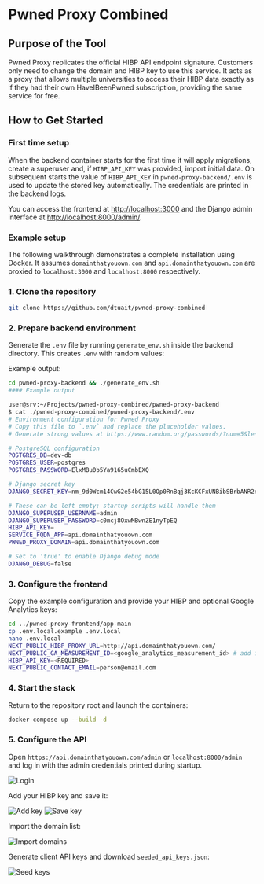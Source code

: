 # Pwned Proxy Combined

## Purpose of the Tool

Pwned Proxy replicates the official HIBP API endpoint signature. Customers only
need to change the domain and HIBP key to use this service. It acts as a proxy
that allows multiple universities to access their HIBP data exactly as if they
had their own HaveIBeenPwned subscription, providing the same service for free.

## How to Get Started

### First time setup

When the backend container starts for the first time it will apply migrations, create a superuser and, if `HIBP_API_KEY`
was provided, import initial data. On subsequent starts the value of `HIBP_API_KEY` in `pwned-proxy-backend/.env` is
used to update the stored key automatically. The credentials are printed in the backend logs.

You can access the frontend at [http://localhost:3000](http://localhost:3000) and the Django admin interface at
[http://localhost:8000/admin/](http://localhost:8000/admin/).

### Example setup

The following walkthrough demonstrates a complete installation using Docker. It
assumes `domainthatyouown.com` and `api.domainthatyouown.com` are proxied to
`localhost:3000` and `localhost:8000` respectively.

### 1. Clone the repository

```bash
git clone https://github.com/dtuait/pwned-proxy-combined
```

### 2. Prepare backend environment

Generate the `.env` file by running `generate_env.sh` inside the backend
directory. This creates `.env` with random values:



Example output:

```bash
cd pwned-proxy-backend && ./generate_env.sh
#### Example output

user@srv:~/Projects/pwned-proxy-combined/pwned-proxy-backend
$ cat ./pwned-proxy-combined/pwned-proxy-backend/.env
# Environment configuration for Pwned Proxy
# Copy this file to `.env` and replace the placeholder values.
# Generate strong values at https://www.random.org/passwords/?num=5&len=32&format=html&rnd=new

# PostgreSQL configuration
POSTGRES_DB=dev-db
POSTGRES_USER=postgres
POSTGRES_PASSWORD=ElxMBu0b5Ya9165uCmbEXQ

# Django secret key
DJANGO_SECRET_KEY=nm_9d0Wcm14CwG2e54bG15L0Op0RnBqj3KcKCFxUNBibSBrbANR2n6G41Ji4Lx2tPwg

# These can be left empty; startup scripts will handle them
DJANGO_SUPERUSER_USERNAME=admin
DJANGO_SUPERUSER_PASSWORD=c0mcj8OxwMBwnZE1nyTpEQ
HIBP_API_KEY=
SERVICE_FQDN_APP=api.domainthatyouown.com
PWNED_PROXY_DOMAIN=api.domainthatyouown.com

# Set to 'true' to enable Django debug mode
DJANGO_DEBUG=false
```


### 3. Configure the frontend

Copy the example configuration and provide your HIBP and optional Google
Analytics keys:

```bash
cd ../pwned-proxy-frontend/app-main
cp .env.local.example .env.local
nano .env.local
NEXT_PUBLIC_HIBP_PROXY_URL=http://api.domainthatyouown.com/
NEXT_PUBLIC_GA_MEASUREMENT_ID=<google_analytics_measurement_id> # add if you analytics
HIBP_API_KEY=<REQUIRED>
NEXT_PUBLIC_CONTACT_EMAIL=person@email.com

```

### 4. Start the stack

Return to the repository root and launch the containers:

```bash
docker compose up --build -d
```

### 5. Configure the API

Open `https://api.domainthatyouown.com/admin` or `localhost:8000/admin` and log in with the admin
credentials printed during startup.

![Login](https://supabase.vicre-nextjs-01.security.ait.dtu.dk/storage/v1/object/public/hibp-guide/1-django-adminlogin.png)

Add your HIBP key and save it:

![Add key](https://supabase.vicre-nextjs-01.security.ait.dtu.dk/storage/v1/object/public/hibp-guide/2-django-add-hibpkey.png)
![Save key](https://supabase.vicre-nextjs-01.security.ait.dtu.dk/storage/v1/object/public/hibp-guide/3-django-savehibpkey.png)

Import the domain list:

![Import domains](https://supabase.vicre-nextjs-01.security.ait.dtu.dk/storage/v1/object/public/hibp-guide/4.1-django-importdomains.png)

Generate client API keys and download `seeded_api_keys.json`:

![Seed keys](https://supabase.vicre-nextjs-01.security.ait.dtu.dk/storage/v1/object/public/hibp-guide/5.2-django-seed-and-download-clienthibpkeys.png)


